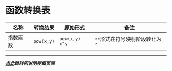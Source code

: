 # 函数转换表  

| 名称   | 转换结果     | 原始形式             | 备注                  |
|------|----------|------------------|---------------------|
| 指数函数 | `pow(x,y)` | `pow(x,y)` `x^y` | `**`形式在符号映射阶段转化为`^` |

---
***[点此](../项目说明梗概.md)跳转回说明梗概页面***  
